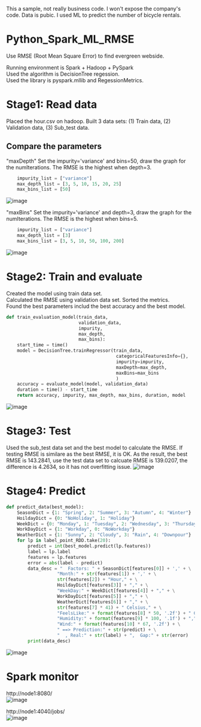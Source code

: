 This a sample, not really business code. I won't expose the company's code. 
Data is pubic. I used ML to predict the number of bicycle rentals. 

# Python_Spark_ML_RMSE
Use RMSE (Root Mean Square Error) to find evergreen webside. 

Running environment is Spark + Hadoop + PySpark    
Used the algorithm is DecisionTree regession.     
Used the library is pyspark.mllib and RegessionMetrics. 

# Stage1:  Read data
Placed the hour.csv on hadoop. Built 3 data sets: (1) Train data, (2) Validation data, (3) Sub_test data.

## Compare the parameters
"maxDepth"
Set the impurity='variance' and bins=50, draw the graph for the numIterations. The RMSE is the highest when depth=3. 
~~~python
    impurity_list = ["variance"]
    max_depth_list = [3, 5, 10, 15, 20, 25]
    max_bins_list = [50]
~~~
![image](https://user-images.githubusercontent.com/75282285/194718627-fef4af6d-8bc6-4867-8049-f0a535fc1887.png)


"maxBins"
Set the impurity='variance' and depth=3, draw the graph for the numIterations. The RMSE is the highest when bins=5. 
~~~python
    impurity_list = ["variance"]
    max_depth_list = [3]
    max_bins_list = [3, 5, 10, 50, 100, 200]
~~~
![image](https://user-images.githubusercontent.com/75282285/194719315-f3a46599-f1af-48b2-96ed-0a12381c3725.png)



# Stage2: Train and evaluate   
Created the model using train data set.   
Calculated the RMSE using validation data set.
Sorted the metrics.    
Found the best parameters includ the best accuracy and the best model.  
~~~python
def train_evaluation_model(train_data,
                           validation_data,
                           impurity,
                           max_depth,
                           max_bins):
    start_time = time()
    model = DecisionTree.trainRegressor(train_data,
                                         categoricalFeaturesInfo={},
                                         impurity=impurity,
                                         maxDepth=max_depth,
                                         maxBins=max_bins
                                         )
    accuracy = evaluate_model(model, validation_data)
    duration = time() - start_time
    return accuracy, impurity, max_depth, max_bins, duration, model
~~~
![image](https://user-images.githubusercontent.com/75282285/194719343-cd54ec15-168c-4abc-b6cb-3962250d4cfb.png)



# Stage3: Test
Used the sub_test data set and the best model to calculate the RMSE. If testing RMSE is similare as the best RMSE, it is OK.
As the result, the best RMSE is 143.2841, use the test data set to calcuate RMSE is 139.0207, the difference is 4.2634, so it has not overfitting issue. 
![image](https://user-images.githubusercontent.com/75282285/194720733-07f3ad85-968d-4221-9d0c-5d8836ea7a15.png)


# Stage4: Predict
~~~python
def predict_data(best_model):
    SeasonDict = {1: "Spring", 2: "Summer", 3: "Autumn", 4: "Winter"}
    HoildayDict = {0: "NoHoliday", 1: "Holiday"}
    WeekDict = {0: "Monday", 1: "Tuesday", 2: "Wednesday", 3: "Thursday", 4: "Friday", 5: "Saturday", 6: "Sunday"}
    WorkDayDict = {1: "Workday", 0: "NoWorkday"}
    WeatherDict = {1: "Sunny", 2: "Cloudy", 3: "Rain", 4: "Downpour"}
    for lp in label_point_RDD.take(20):
        predict = int(best_model.predict(lp.features))
        label = lp.label
        features = lp.features
        error = abs(label - predict)
        data_desc = "  Factors: " + SeasonDict[features[0]] + ',' + \
                   "Month:" + str(features[1]) + ',' + \
                   str(features[2]) + "Hour," + \
                   HoildayDict[features[3]] + "," + \
                   "WeekDay:" + WeekDict[features[4]] + "," + \
                   WorkDayDict[features[5]] + "," + \
                   WeatherDict[features[6]] + "," + \
                   str(features[7] * 41) + " Celsius," + \
                   "FeelsLike:" + format(features[8] * 50, '.2f') + " Celsius," + \
                   "Humidity:" + format(features[9] * 100, '.1f') + "," + \
                   "Wind:" + format(features[10] * 67, '.2f') + \
                   " ==> Prediction:" + str(predict) + \
                   "  , Real:" + str(label) + ",  Gap:" + str(error)
        print(data_desc)
~~~
![image](https://user-images.githubusercontent.com/75282285/194721016-000fbbeb-36d2-40f7-b1f2-8c2e6bdc10be.png)


# Spark monitor
http://node1:8080/    
![image](https://user-images.githubusercontent.com/75282285/194720513-4badd7c2-ae22-4c67-9eba-77dccae28bb1.png)

http://node1:4040/jobs/   
![image](https://user-images.githubusercontent.com/75282285/194720490-042ba697-a6c7-49bd-ba29-fc500e182444.png)

